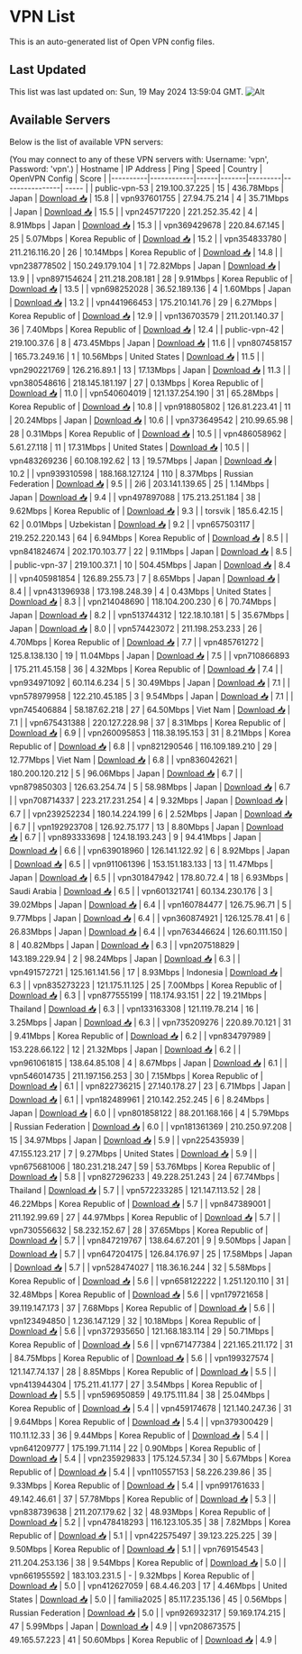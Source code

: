# VPN List

This is an auto-generated list of Open VPN config files.

## Last Updated

This list was last updated on: Sun, 19 May 2024 13:59:04 GMT.
![Alt](https://repobeats.axiom.co/api/embed/186b98318ef1479477931607c1ad7d823f12451f.svg "Repobeats analytics image")

## Available Servers

Below is the list of available VPN servers:

(You may connect to any of these VPN servers with: Username: 'vpn', Password: 'vpn'.)
| Hostname | IP Address | Ping | Speed | Country | OpenVPN Config | Score |
|----------|------------|------|-------|---------|----------------| ----- |
| public-vpn-53 | 219.100.37.225 | 15 | 436.78Mbps | Japan | [Download 📥](./configs/server_0_JP.ovpn) | 15.8 |
| vpn937601755 | 27.94.75.214 | 4 | 35.71Mbps | Japan | [Download 📥](./configs/server_1_JP.ovpn) | 15.5 |
| vpn245717220 | 221.252.35.42 | 4 | 8.91Mbps | Japan | [Download 📥](./configs/server_2_JP.ovpn) | 15.3 |
| vpn369429678 | 220.84.67.145 | 25 | 5.07Mbps | Korea Republic of | [Download 📥](./configs/server_3_KR.ovpn) | 15.2 |
| vpn354833780 | 211.216.116.20 | 26 | 10.14Mbps | Korea Republic of | [Download 📥](./configs/server_4_KR.ovpn) | 14.8 |
| vpn238778502 | 150.249.179.104 | 1 | 72.82Mbps | Japan | [Download 📥](./configs/server_5_JP.ovpn) | 13.9 |
| vpn897154624 | 211.218.208.181 | 28 | 9.91Mbps | Korea Republic of | [Download 📥](./configs/server_6_KR.ovpn) | 13.5 |
| vpn698252028 | 36.52.189.136 | 4 | 1.60Mbps | Japan | [Download 📥](./configs/server_7_JP.ovpn) | 13.2 |
| vpn441966453 | 175.210.141.76 | 29 | 6.27Mbps | Korea Republic of | [Download 📥](./configs/server_8_KR.ovpn) | 12.9 |
| vpn136703579 | 211.201.140.37 | 36 | 7.40Mbps | Korea Republic of | [Download 📥](./configs/server_9_KR.ovpn) | 12.4 |
| public-vpn-42 | 219.100.37.6 | 8 | 473.45Mbps | Japan | [Download 📥](./configs/server_10_JP.ovpn) | 11.6 |
| vpn807458157 | 165.73.249.16 | 1 | 10.56Mbps | United States | [Download 📥](./configs/server_11_US.ovpn) | 11.5 |
| vpn290221769 | 126.216.89.1 | 13 | 17.13Mbps | Japan | [Download 📥](./configs/server_12_JP.ovpn) | 11.3 |
| vpn380548616 | 218.145.181.197 | 27 | 0.13Mbps | Korea Republic of | [Download 📥](./configs/server_13_KR.ovpn) | 11.0 |
| vpn540604019 | 121.137.254.190 | 31 | 65.28Mbps | Korea Republic of | [Download 📥](./configs/server_14_KR.ovpn) | 10.8 |
| vpn918805802 | 126.81.223.41 | 11 | 20.24Mbps | Japan | [Download 📥](./configs/server_15_JP.ovpn) | 10.6 |
| vpn373649542 | 210.99.65.98 | 28 | 0.31Mbps | Korea Republic of | [Download 📥](./configs/server_16_KR.ovpn) | 10.5 |
| vpn486058962 | 5.61.27.118 | 11 | 17.31Mbps | United States | [Download 📥](./configs/server_17_US.ovpn) | 10.5 |
| vpn483269236 | 60.108.192.62 | 13 | 19.57Mbps | Japan | [Download 📥](./configs/server_18_JP.ovpn) | 10.2 |
| vpn939310598 | 188.168.127.124 | 110 | 8.37Mbps | Russian Federation | [Download 📥](./configs/server_19_RU.ovpn) | 9.5 |
| 2i6 | 203.141.139.65 | 25 | 1.14Mbps | Japan | [Download 📥](./configs/server_20_JP.ovpn) | 9.4 |
| vpn497897088 | 175.213.251.184 | 38 | 9.62Mbps | Korea Republic of | [Download 📥](./configs/server_21_KR.ovpn) | 9.3 |
| torsvik | 185.6.42.15 | 62 | 0.01Mbps | Uzbekistan | [Download 📥](./configs/server_22_UZ.ovpn) | 9.2 |
| vpn657503117 | 219.252.220.143 | 64 | 6.94Mbps | Korea Republic of | [Download 📥](./configs/server_23_KR.ovpn) | 8.5 |
| vpn841824674 | 202.170.103.77 | 22 | 9.11Mbps | Japan | [Download 📥](./configs/server_24_JP.ovpn) | 8.5 |
| public-vpn-37 | 219.100.37.1 | 10 | 504.45Mbps | Japan | [Download 📥](./configs/server_25_JP.ovpn) | 8.4 |
| vpn405981854 | 126.89.255.73 | 7 | 8.65Mbps | Japan | [Download 📥](./configs/server_26_JP.ovpn) | 8.4 |
| vpn431396938 | 173.198.248.39 | 4 | 0.43Mbps | United States | [Download 📥](./configs/server_27_US.ovpn) | 8.3 |
| vpn214048690 | 118.104.200.230 | 6 | 70.74Mbps | Japan | [Download 📥](./configs/server_28_JP.ovpn) | 8.2 |
| vpn513744312 | 122.18.10.181 | 5 | 35.67Mbps | Japan | [Download 📥](./configs/server_29_JP.ovpn) | 8.0 |
| vpn574423072 | 211.198.253.233 | 26 | 4.70Mbps | Korea Republic of | [Download 📥](./configs/server_30_KR.ovpn) | 7.7 |
| vpn485761272 | 125.8.138.130 | 19 | 11.04Mbps | Japan | [Download 📥](./configs/server_31_JP.ovpn) | 7.5 |
| vpn710866893 | 175.211.45.158 | 36 | 4.32Mbps | Korea Republic of | [Download 📥](./configs/server_32_KR.ovpn) | 7.4 |
| vpn934971092 | 60.114.6.234 | 5 | 30.49Mbps | Japan | [Download 📥](./configs/server_33_JP.ovpn) | 7.1 |
| vpn578979958 | 122.210.45.185 | 3 | 9.54Mbps | Japan | [Download 📥](./configs/server_34_JP.ovpn) | 7.1 |
| vpn745406884 | 58.187.62.218 | 27 | 64.50Mbps | Viet Nam | [Download 📥](./configs/server_35_VN.ovpn) | 7.1 |
| vpn675431388 | 220.127.228.98 | 37 | 8.31Mbps | Korea Republic of | [Download 📥](./configs/server_36_KR.ovpn) | 6.9 |
| vpn260095853 | 118.38.195.153 | 31 | 8.21Mbps | Korea Republic of | [Download 📥](./configs/server_37_KR.ovpn) | 6.8 |
| vpn821290546 | 116.109.189.210 | 29 | 12.77Mbps | Viet Nam | [Download 📥](./configs/server_38_VN.ovpn) | 6.8 |
| vpn836042621 | 180.200.120.212 | 5 | 96.06Mbps | Japan | [Download 📥](./configs/server_39_JP.ovpn) | 6.7 |
| vpn879850303 | 126.63.254.74 | 5 | 58.98Mbps | Japan | [Download 📥](./configs/server_40_JP.ovpn) | 6.7 |
| vpn708714337 | 223.217.231.254 | 4 | 9.32Mbps | Japan | [Download 📥](./configs/server_41_JP.ovpn) | 6.7 |
| vpn239252234 | 180.14.224.199 | 6 | 2.52Mbps | Japan | [Download 📥](./configs/server_42_JP.ovpn) | 6.7 |
| vpn192923708 | 126.92.75.177 | 13 | 8.80Mbps | Japan | [Download 📥](./configs/server_43_JP.ovpn) | 6.7 |
| vpn893333698 | 124.18.193.243 | 9 | 94.41Mbps | Japan | [Download 📥](./configs/server_44_JP.ovpn) | 6.6 |
| vpn639018960 | 126.141.122.92 | 6 | 8.92Mbps | Japan | [Download 📥](./configs/server_45_JP.ovpn) | 6.5 |
| vpn911061396 | 153.151.183.133 | 13 | 11.47Mbps | Japan | [Download 📥](./configs/server_46_JP.ovpn) | 6.5 |
| vpn301847942 | 178.80.72.4 | 18 | 6.93Mbps | Saudi Arabia | [Download 📥](./configs/server_47_SA.ovpn) | 6.5 |
| vpn601321741 | 60.134.230.176 | 3 | 39.02Mbps | Japan | [Download 📥](./configs/server_48_JP.ovpn) | 6.4 |
| vpn160784477 | 126.75.96.71 | 5 | 9.77Mbps | Japan | [Download 📥](./configs/server_49_JP.ovpn) | 6.4 |
| vpn360874921 | 126.125.78.41 | 6 | 26.83Mbps | Japan | [Download 📥](./configs/server_50_JP.ovpn) | 6.4 |
| vpn763446624 | 126.60.111.150 | 8 | 40.82Mbps | Japan | [Download 📥](./configs/server_51_JP.ovpn) | 6.3 |
| vpn207518829 | 143.189.229.94 | 2 | 98.24Mbps | Japan | [Download 📥](./configs/server_52_JP.ovpn) | 6.3 |
| vpn491572721 | 125.161.141.56 | 17 | 8.93Mbps | Indonesia | [Download 📥](./configs/server_53_ID.ovpn) | 6.3 |
| vpn835273223 | 121.175.11.125 | 25 | 7.00Mbps | Korea Republic of | [Download 📥](./configs/server_54_KR.ovpn) | 6.3 |
| vpn877555199 | 118.174.93.151 | 22 | 19.21Mbps | Thailand | [Download 📥](./configs/server_55_TH.ovpn) | 6.3 |
| vpn133163308 | 121.119.78.214 | 16 | 3.25Mbps | Japan | [Download 📥](./configs/server_56_JP.ovpn) | 6.3 |
| vpn735209276 | 220.89.70.121 | 31 | 9.41Mbps | Korea Republic of | [Download 📥](./configs/server_57_KR.ovpn) | 6.2 |
| vpn834797989 | 153.228.66.122 | 12 | 21.32Mbps | Japan | [Download 📥](./configs/server_58_JP.ovpn) | 6.2 |
| vpn961061815 | 138.64.85.108 | 4 | 8.67Mbps | Japan | [Download 📥](./configs/server_59_JP.ovpn) | 6.1 |
| vpn546014735 | 211.197.156.253 | 30 | 7.15Mbps | Korea Republic of | [Download 📥](./configs/server_60_KR.ovpn) | 6.1 |
| vpn822736215 | 27.140.178.27 | 23 | 6.71Mbps | Japan | [Download 📥](./configs/server_61_JP.ovpn) | 6.1 |
| vpn182489961 | 210.142.252.245 | 6 | 8.24Mbps | Japan | [Download 📥](./configs/server_62_JP.ovpn) | 6.0 |
| vpn801858122 | 88.201.168.166 | 4 | 5.79Mbps | Russian Federation | [Download 📥](./configs/server_63_RU.ovpn) | 6.0 |
| vpn181361369 | 210.250.97.208 | 15 | 34.97Mbps | Japan | [Download 📥](./configs/server_64_JP.ovpn) | 5.9 |
| vpn225435939 | 47.155.123.217 | 7 | 9.27Mbps | United States | [Download 📥](./configs/server_65_US.ovpn) | 5.9 |
| vpn675681006 | 180.231.218.247 | 59 | 53.76Mbps | Korea Republic of | [Download 📥](./configs/server_66_KR.ovpn) | 5.8 |
| vpn827296233 | 49.228.251.243 | 24 | 67.74Mbps | Thailand | [Download 📥](./configs/server_67_TH.ovpn) | 5.7 |
| vpn572233285 | 121.147.113.52 | 28 | 46.22Mbps | Korea Republic of | [Download 📥](./configs/server_68_KR.ovpn) | 5.7 |
| vpn847389001 | 211.192.99.69 | 27 | 44.97Mbps | Korea Republic of | [Download 📥](./configs/server_69_KR.ovpn) | 5.7 |
| vpn730556632 | 58.232.152.67 | 28 | 37.65Mbps | Korea Republic of | [Download 📥](./configs/server_70_KR.ovpn) | 5.7 |
| vpn847219767 | 138.64.67.201 | 9 | 9.50Mbps | Japan | [Download 📥](./configs/server_71_JP.ovpn) | 5.7 |
| vpn647204175 | 126.84.176.97 | 25 | 17.58Mbps | Japan | [Download 📥](./configs/server_72_JP.ovpn) | 5.7 |
| vpn528474027 | 118.36.16.244 | 32 | 5.58Mbps | Korea Republic of | [Download 📥](./configs/server_73_KR.ovpn) | 5.6 |
| vpn658122222 | 1.251.120.110 | 31 | 32.48Mbps | Korea Republic of | [Download 📥](./configs/server_74_KR.ovpn) | 5.6 |
| vpn179721658 | 39.119.147.173 | 37 | 7.68Mbps | Korea Republic of | [Download 📥](./configs/server_75_KR.ovpn) | 5.6 |
| vpn123494850 | 1.236.147.129 | 32 | 10.18Mbps | Korea Republic of | [Download 📥](./configs/server_76_KR.ovpn) | 5.6 |
| vpn372935650 | 121.168.183.114 | 29 | 50.71Mbps | Korea Republic of | [Download 📥](./configs/server_77_KR.ovpn) | 5.6 |
| vpn671477384 | 221.165.211.172 | 31 | 84.75Mbps | Korea Republic of | [Download 📥](./configs/server_78_KR.ovpn) | 5.6 |
| vpn199327574 | 121.147.74.137 | 28 | 8.85Mbps | Korea Republic of | [Download 📥](./configs/server_79_KR.ovpn) | 5.5 |
| vpn413944304 | 175.211.41.177 | 27 | 3.54Mbps | Korea Republic of | [Download 📥](./configs/server_80_KR.ovpn) | 5.5 |
| vpn596950859 | 49.175.111.84 | 38 | 25.04Mbps | Korea Republic of | [Download 📥](./configs/server_81_KR.ovpn) | 5.4 |
| vpn459174678 | 121.140.247.36 | 31 | 9.64Mbps | Korea Republic of | [Download 📥](./configs/server_82_KR.ovpn) | 5.4 |
| vpn379300429 | 110.11.12.33 | 36 | 9.44Mbps | Korea Republic of | [Download 📥](./configs/server_83_KR.ovpn) | 5.4 |
| vpn641209777 | 175.199.71.114 | 22 | 0.90Mbps | Korea Republic of | [Download 📥](./configs/server_84_KR.ovpn) | 5.4 |
| vpn235929833 | 175.124.57.34 | 30 | 5.67Mbps | Korea Republic of | [Download 📥](./configs/server_85_KR.ovpn) | 5.4 |
| vpn110557153 | 58.226.239.86 | 35 | 9.33Mbps | Korea Republic of | [Download 📥](./configs/server_86_KR.ovpn) | 5.4 |
| vpn991761633 | 49.142.46.61 | 37 | 57.78Mbps | Korea Republic of | [Download 📥](./configs/server_87_KR.ovpn) | 5.3 |
| vpn838739638 | 211.207.179.62 | 32 | 48.93Mbps | Korea Republic of | [Download 📥](./configs/server_88_KR.ovpn) | 5.2 |
| vpn478418293 | 116.123.105.35 | 38 | 7.82Mbps | Korea Republic of | [Download 📥](./configs/server_89_KR.ovpn) | 5.1 |
| vpn422575497 | 39.123.225.225 | 39 | 9.50Mbps | Korea Republic of | [Download 📥](./configs/server_90_KR.ovpn) | 5.1 |
| vpn769154543 | 211.204.253.136 | 38 | 9.54Mbps | Korea Republic of | [Download 📥](./configs/server_91_KR.ovpn) | 5.0 |
| vpn661955592 | 183.103.231.5 | - | 9.32Mbps | Korea Republic of | [Download 📥](./configs/server_92_KR.ovpn) | 5.0 |
| vpn412627059 | 68.4.46.203 | 17 | 4.46Mbps | United States | [Download 📥](./configs/server_93_US.ovpn) | 5.0 |
| familia2025 | 85.117.235.136 | 45 | 0.56Mbps | Russian Federation | [Download 📥](./configs/server_94_RU.ovpn) | 5.0 |
| vpn926932317 | 59.169.174.215 | 47 | 5.99Mbps | Japan | [Download 📥](./configs/server_95_JP.ovpn) | 4.9 |
| vpn208673575 | 49.165.57.223 | 41 | 50.60Mbps | Korea Republic of | [Download 📥](./configs/server_96_KR.ovpn) | 4.9 |
